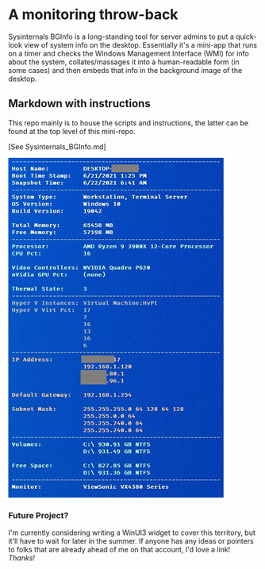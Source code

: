 # A monitoring throw-back
Sysinternals BGInfo is a long-standing tool for server admins to put a quick-look view of system info on the desktop. Essentially it's a mini-app that runs on a timer and checks the Windows Management Interface (WMI) for info about the system, collates/massages it into a human-readable form (in some cases) and then embeds that info in the background image of the desktop. 

## Markdown with instructions

This repo mainly is to house the scripts and instructions, the latter can be found at the top level of this mini-repo.

[See Sysinternals_BGInfo.md]

![BGInfo on Windows background image](/images/BGInfo_screengrab.png)

### Future Project?

I'm currently considering writing a WinUI3 widget to cover this territory, but it'll have to wait for later in the summer. If anyone has any ideas or pointers to folks that are already ahead of me on that account, I'd love a link! *Thanks!*